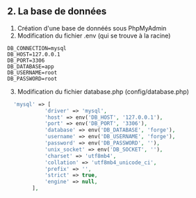 ## 2. La base de données

1. Création d'une base de donnéés sous PhpMyAdmin
2. Modification du fichier .env (qui se trouve à la racine)
```
DB_CONNECTION=mysql
DB_HOST=127.0.0.1
DB_PORT=3306
DB_DATABASE=app
DB_USERNAME=root
DB_PASSWORD=root
```
3. Modification du fichier database.php (config/database.php)
```php
  'mysql' => [
            'driver' => 'mysql',
            'host' => env('DB_HOST', '127.0.0.1'),
            'port' => env('DB_PORT', '3306'),
            'database' => env('DB_DATABASE', 'forge'),
            'username' => env('DB_USERNAME', 'forge'),
            'password' => env('DB_PASSWORD', ''),
            'unix_socket' => env('DB_SOCKET', ''),
            'charset' => 'utf8mb4',
            'collation' => 'utf8mb4_unicode_ci',
            'prefix' => '',
            'strict' => true,
            'engine' => null,
        ],
```
